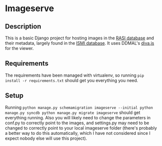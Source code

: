 Imageserve
==========

Description
-----------
This is a basic Django project for hosting images in the [RASI database](https://images.rasi.mcgill.ca) and their metadata, largely found in the [ISMI database](https://openmind-ismi-dev.mpiwg-berlin.mpg.de/om4-ismi/). It uses DDMAL's [diva.js](https://github.com/DDMAL/diva.js) for the viewer.

Requirements
------------
The requirements have been managed with virtualenv, so running `pip install -r requirements.txt` should get you everything you need.

Setup
-----
Running 
`python manage.py schemamigration imageserve --initial
python manage.py syncdb
python manage.py migrate imageserve`
should get everything running. Also you will likely need to change the parameters in conf.py to correctly point to the images, and settings.py may need to be changed to correctly point to your local imageserve folder (there's probably a better way to do this automatically, which I have not considered since I expect nobody else will use this project).